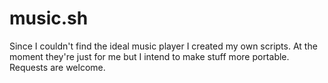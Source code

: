 # music.sh
Since I couldn't find the ideal music player I created my own scripts.
At the moment they're just for me but I intend to make stuff more portable.
Requests are welcome.

